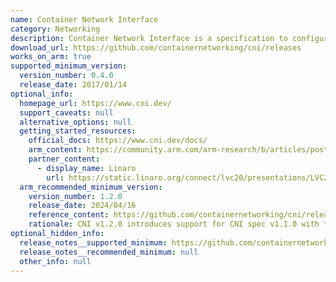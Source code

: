 ```yaml
---
name: Container Network Interface
category: Networking
description: Container Network Interface is a specification to configure network interfaces in Linux containers.
download_url: https://github.com/containernetworking/cni/releases
works_on_arm: true
supported_minimum_version:
  version_number: 0.4.0
  release_date: 2017/01/14
optional_info:
  homepage_url: https://www.cni.dev/
  support_caveats: null
  alternative_options: null
  getting_started_resources:
    official_docs: https://www.cni.dev/docs/
    arm_content: https://community.arm.com/arm-research/b/articles/posts/a-smarter_2d00_cni-for-kubernetes-on-the-edge
    partner_content:
      - display_name: Linaro
        url: https://static.linaro.org/connect/lvc20/presentations/LVC20-115-0.pdf
  arm_recommended_minimum_version:
    version_number: 1.2.0
    release_date: 2024/04/16
    reference_content: https://github.com/containernetworking/cni/releases/tag/v1.2.0
    rationale: CNI v1.2.0 introduces support for CNI spec v1.1.0 with two major enhancements - a new GC (Garbage Collection) verb to clean up stale IPAM reservations and cached attachments, and a STATUS verb allowing plugins to report readiness for ADD operations. These improvements help runtimes like containerd and cri-o detect plugin health more reliably.
optional_hidden_info:
  release_notes__supported_minimum: https://github.com/containernetworking/cni/releases/tag/v0.4.0
  release_notes__recommended_minimum: null
  other_info: null
---
```

